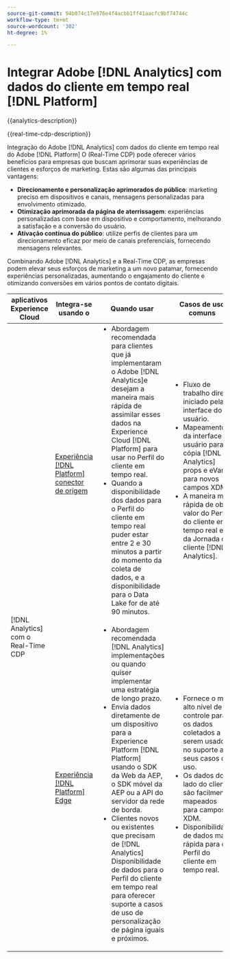 ```yaml
---
source-git-commit: 94b074c17e976e4f4acbb1ff41aacfc9bf74744c
workflow-type: tm+mt
source-wordcount: '302'
ht-degree: 1%

---
```



# Integrar Adobe [!DNL Analytics] com dados do cliente em tempo real [!DNL Platform]

{{analytics-description}}

{{real-time-cdp-description}}

Integração do Adobe [!DNL Analytics] com dados do cliente em tempo real do Adobe [!DNL Platform] O (Real-Time CDP) pode oferecer vários benefícios para empresas que buscam aprimorar suas experiências de clientes e esforços de marketing. Estas são algumas das principais vantagens:

+ **Direcionamento e personalização aprimorados do público**: marketing preciso em dispositivos e canais, mensagens personalizadas para envolvimento otimizado.
+ **Otimização aprimorada da página de aterrissagem**: experiências personalizadas com base em dispositivo e comportamento, melhorando a satisfação e a conversão do usuário.
+ **Ativação contínua do público**: utilize perfis de clientes para um direcionamento eficaz por meio de canais preferenciais, fornecendo mensagens relevantes.

Combinando Adobe [!DNL Analytics] e a Real-Time CDP, as empresas podem elevar seus esforços de marketing a um novo patamar, fornecendo experiências personalizadas, aumentando o engajamento do cliente e otimizando conversões em vários pontos de contato digitais.

<table>
    <thead>
        <tr>
            <th>aplicativos Experience Cloud</th>
            <th>Integra-se usando o</th>
            <th>Quando usar</th>
            <th>Casos de uso comuns</th>
        </tr>
    </thead>
    <tr>
        <td rowspan="2">[!DNL Analytics] com o Real-Time CDP</td>
        <td><a href="../../integrations/tutorials/analytics-rtcdp/experience-platform-source-connector.md" target="_blank" rel="noreferrer">Experiência [!DNL Platform] conector de origem</a></td>
        <td>
            <ul style="margin-top: 0;">
                <li>Abordagem recomendada para clientes que já implementaram o Adobe [!DNL Analytics]e desejam a maneira mais rápida de assimilar esses dados na Experience Cloud [!DNL Platform] para usar no Perfil do cliente em tempo real.</li>
                <li>Quando a disponibilidade dos dados para o Perfil do cliente em tempo real puder estar entre 2 e 30 minutos a partir do momento da coleta de dados, e a disponibilidade para o Data Lake for de até 90 minutos.</li>
            </ul>
        </td>
        <td>
            <ul style="margin-top: 0;">
                <li>Fluxo de trabalho direto, iniciado pela interface do usuário.</li>
                <li>Mapeamento da interface do usuário para cópia [!DNL Analytics] props e eVars para novos campos XDM.</li>
                <li>A maneira mais rápida de obter valor do Perfil do cliente em tempo real e da Jornada do cliente [!DNL Analytics].</li>
            </ul>
        </td>
    </tr>
    <tr>
       <td><a href="../../integrations/tutorials/analytics-rtcdp/experience-platform-edge.md" target="_blank" rel="noreferrer">Experiência [!DNL Platform] Edge</a></td>
        <td>
            <ul style="margin-top: 0;">
                <li>Abordagem recomendada [!DNL Analytics] implementações ou quando quiser implementar uma estratégia de longo prazo.</li>
                <li>Envia dados diretamente de um dispositivo para a Experience Platform [!DNL Platform] usando o SDK da Web da AEP, o SDK móvel da AEP ou a API do servidor da rede de borda.</li>
                <li>Clientes novos ou existentes que precisam de [!DNL Analytics] Disponibilidade de dados para o Perfil do cliente em tempo real para oferecer suporte a casos de uso de personalização de página iguais e próximos.</li>
            </ul>
        </td>
        <td>
            <ul style="margin-top: 0;">
                <li>Fornece o mais alto nível de controle para os dados coletados a serem usados no suporte aos seus casos de uso.</li>
                <li>Os dados do lado do cliente são facilmente mapeados para campos XDM.</li>
                <li>Disponibilidade de dados mais rápida para o Perfil do cliente em tempo real.</li>
            </ul>
        </td>
    </tr>            
</table>
